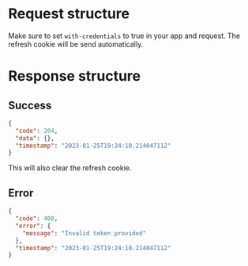 # Request structure

Make sure to set `with-credentials` to true in your app and request.
The refresh cookie will be send automatically.

# Response structure

## Success

```json
{
  "code": 204,
  "data": {},
  "timestamp": "2023-01-25T19:24:10.214047112"
}
```

This will also clear the refresh cookie.

## Error

```json
{
  "code": 400,
  "error": {
    "message": "Invalid token provided"
  },
  "timestamp": "2023-01-25T19:24:10.214047112"
}
```
